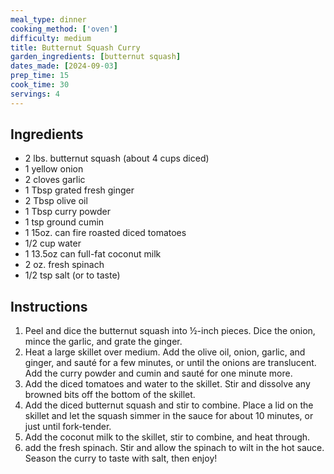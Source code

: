 ```yaml
---
meal_type: dinner
cooking_method: ['oven']
difficulty: medium
title: Butternut Squash Curry
garden_ingredients: [butternut squash]
dates_made: [2024-09-03]
prep_time: 15
cook_time: 30
servings: 4
---
```


## Ingredients

- 2 lbs. butternut squash (about 4 cups diced)
- 1 yellow onion
- 2 cloves garlic
- 1 Tbsp grated fresh ginger
- 2 Tbsp olive oil
- 1 Tbsp curry powder
- 1 tsp ground cumin
- 1 15oz. can fire roasted diced tomatoes
- 1/2 cup water
- 1 13.5oz can full-fat coconut milk
- 2 oz. fresh spinach
- 1/2 tsp salt (or to taste)

## Instructions

1. Peel and dice the butternut squash into ½-inch pieces. Dice the onion, mince the garlic, and grate the ginger.
2. Heat a large skillet over medium. Add the olive oil, onion, garlic, and ginger, and sauté for a few minutes, or until the onions are translucent. Add the curry powder and cumin and sauté for one minute more.
3. Add the diced tomatoes and water to the skillet. Stir and dissolve any browned bits off the bottom of the skillet.
4. Add the diced butternut squash and stir to combine. Place a lid on the skillet and let the squash simmer in the sauce for about 10 minutes, or just until fork-tender.
5. Add the coconut milk to the skillet, stir to combine, and heat through.
6. add the fresh spinach. Stir and allow the spinach to wilt in the hot sauce. Season the curry to taste with salt, then enjoy!
